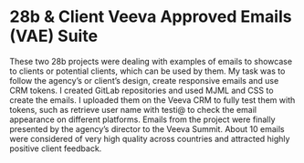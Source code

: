 # 28b & Client Veeva Approved Emails (VAE) Suite

These two 28b projects were dealing with examples of emails to showcase to clients or potential clients, which can be used by them. My task was to follow the agency’s or client’s design, create responsive emails and use CRM tokens. I created GitLab repositories and used MJML and CSS to create the emails. I uploaded them on the Veeva CRM to fully test them with tokens, such as retrieve user name with testi@ to check the email appearance on different platforms. Emails from the project were finally presented by the agency’s director to the Veeva Summit. About 10 emails were considered of very high quality across countries and attracted highly positive client feedback.
